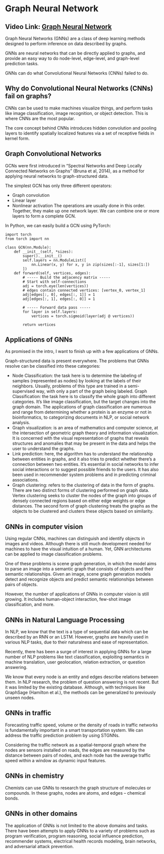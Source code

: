 # Graph Neural Network

## Video Link: [Graph Neural Network](https://drive.google.com/file/d/1hiBnRednzQCofe2FqLBM0hZnivXmM17s/view?usp=sharing)

Graph Neural Networks (GNNs) are a class of deep learning methods designed to perform inference on data described by graphs. 

GNNs are neural networks that can be directly applied to graphs, and provide an easy way to do node-level, edge-level, and graph-level prediction tasks.

GNNs can do what Convolutional Neural Networks (CNNs) failed to do.

## Why do Convolutional Neural Networks (CNNs) fail on graphs?
CNNs can be used to make machines visualize things, and perform tasks like image classification, image recognition, or object detection. This is where CNNs are the most popular.

The core concept behind CNNs introduces hidden convolution and pooling layers to identify spatially localized features via a set of receptive fields in kernel form.

## Graph Convolutional Networks
GCNs were first introduced in “Spectral Networks and Deep Locally Connected Networks on Graphs” (Bruna et al, 2014), as a method for applying neural networks to graph-structured data.

The simplest GCN has only three different operators:

- Graph convolution
- Linear layer
- Nonlinear activation
The operations are usually done in this order. Together, they make up one network layer. We can combine one or more layers to form a complete GCN.

In Python, we can easily build a GCN using PyTorch:
```
import torch
from torch import nn

class GCN(nn.Module):
    def __init__(self, *sizes):
        super().__init__()
        self.layers = nn.ModuleList([
            nn.Linear(x, y) for x, y in zip(sizes[:-1], sizes[1:])
        ])
    def forward(self, vertices, edges):
        # ----- Build the adjacency matrix -----
        # Start with self-connections
        adj = torch.eye(len(vertices))
        # edges contain connected vertices: [vertex_0, vertex_1] 
        adj[edges[:, 0], edges[:, 1]] = 1 
        adj[edges[:, 1], edges[:, 0]] = 1
        
        # ----- Forward data pass -----
        for layer in self.layers:
            vertices = torch.sigmoid(layer(adj @ vertices))
 
        return vertices
```

## Applications of GNNs
As promised in the intro, I want to finish up with a few applications of GNNs. 

Graph-structured data is present everywhere. The problems that GNNs resolve can be classified into these categories:

- Node Classification: the task here is to determine the labeling of samples (represented as nodes) by looking at the labels of their neighbors. Usually, problems of this type are trained in a semi-supervised way, with only a part of the graph being labeled.
Graph Classification: the task here is to classify the whole graph into different categories. It’s like image classification, but the target changes into the graph domain. The applications of graph classification are numerous and range from determining whether a protein is an enzyme or not in bioinformatics, to categorizing documents in NLP, or social network analysis.
- Graph visualization: is an area of mathematics and computer science, at the intersection of geometric graph theory and information visualization. It is concerned with the visual representation of graphs that reveals structures and anomalies that may be present in the data and helps the user to understand the graphs.
- Link prediction: here, the algorithm has to understand the relationship between entities in graphs, and it also tries to predict whether there’s a connection between two entities. It’s essential in social networks to infer social interactions or to suggest possible friends to the users. It has also been used in recommender system problems and in predicting criminal associations.
- Graph clustering:  refers to the clustering of data in the form of graphs. There are two distinct forms of clustering performed on graph data. Vertex clustering seeks to cluster the nodes of the graph into groups of densely connected regions based on either edge weights or edge distances. The second form of graph clustering treats the graphs as the objects to be clustered and clusters these objects based on similarity. 

## GNNs in computer vision
Using regular CNNs, machines can distinguish and identify objects in images and videos. Although there is still much development needed for machines to have the visual intuition of a human. Yet, GNN architectures can be applied to image classification problems. 

One of these problems is scene graph generation, in which the model aims to parse an image into a semantic graph that consists of objects and their semantic relationships. Given an image, scene graph generation models detect and recognize objects and predict semantic relationships between pairs of objects.

However, the number of applications of GNNs in computer vision is still growing. It includes human-object interaction, few-shot image classification, and more. 

## GNNs in Natural Language Processing
In NLP, we know that the text is a type of sequential data which can be described by an RNN or an LSTM. However, graphs are heavily used in various NLP tasks, due to their naturalness and ease of representation. 

Recently, there has been a surge of interest in applying GNNs for a large number of NLP problems like text classification, exploiting semantics in machine translation, user geolocation, relation extraction, or question answering.

We know that every node is an entity and edges describe relations between them. In NLP research, the problem of question answering is not recent. But it was limited by the existing database. Although, with techniques like GraphSage (Hamilton et al.), the methods can be generalized to previously unseen nodes.  

## GNNs in traffic
Forecasting traffic speed, volume or the density of roads in traffic networks is fundamentally important in a smart transportation system. We can address the traffic prediction problem by using STGNNs. 

Considering the traffic network as a spatial-temporal graph where the nodes are sensors installed on roads, the edges are measured by the distance between pairs of nodes, and each node has the average traffic speed within a window as dynamic input features.

## GNNs in chemistry
Chemists can use GNNs to research the graph structure of molecules or compounds. In these graphs, nodes are atoms, and edges – chemical bonds.

## GNNs in other domains
The application of GNNs is not limited to the above domains and tasks. There have been attempts to apply GNNs to a variety of problems such as program verification, program reasoning, social influence prediction, recommender systems, electrical health records modeling, brain networks, and adversarial attack prevention.
